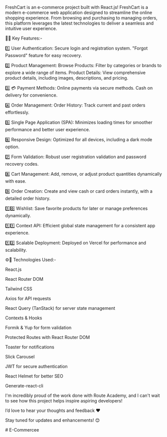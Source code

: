 FreshCart is an e-commerce project built with React.js!
FreshCart is a modern e-commerce web application designed to streamline the online shopping experience. From browsing and purchasing to managing orders, this platform leverages the latest technologies to deliver a seamless and intuitive user experience.

🌟🤍 Key Features:-

1️⃣ User Authentication:
Secure login and registration system.
"Forgot Password" feature for easy recovery.


2️⃣ Product Management:
Browse Products: Filter by categories or brands to explore a wide range of items.
Product Details: View comprehensive product details, including images, descriptions, and pricing.


3️⃣ 💳 Payment Methods:
Online payments via secure methods.
Cash on delivery for convenience.


4️⃣ Order Management:
Order History: Track current and past orders effortlessly.


5️⃣ Single Page Application (SPA):
Minimizes loading times for smoother performance and better user experience.


6️⃣ Responsive Design:
Optimized for all devices, including a dark mode option.


7️⃣ Form Validation:
Robust user registration validation and password recovery codes.


8️⃣ Cart Management:
Add, remove, or adjust product quantities dynamically with ease.

9️⃣ Order Creation:
Create and view cash or card orders instantly, with a detailed order history.


1️⃣0️⃣ Wishlist:
 Save favorite products for later or manage preferences dynamically.
 

1️⃣1️⃣ Context API:
 Efficient global state management for a consistent app experience.
 

1️⃣2️⃣ Scalable Deployment:
Deployed on Vercel for performance and scalability.


⚙️🚀 Technologies Used:-

React.js

React Router DOM

Tailwind CSS

Axios for API requests

React Query (TanStack) for server state management

Contexts & Hooks

Formik & Yup for form validation

Protected Routes with React Router DOM

Toaster for notifications

Slick Carousel

JWT for secure authentication

React Helmet for better SEO

Generate-react-cli

I'm incredibly proud of the work done with Route Academy, and I can't wait to see how this project helps inspire aspiring developers!


I’d love to hear your thoughts and feedback ❤️


Stay tuned for updates and enhancements! 😊

#   E - C o m m e r c e e 
 
 
